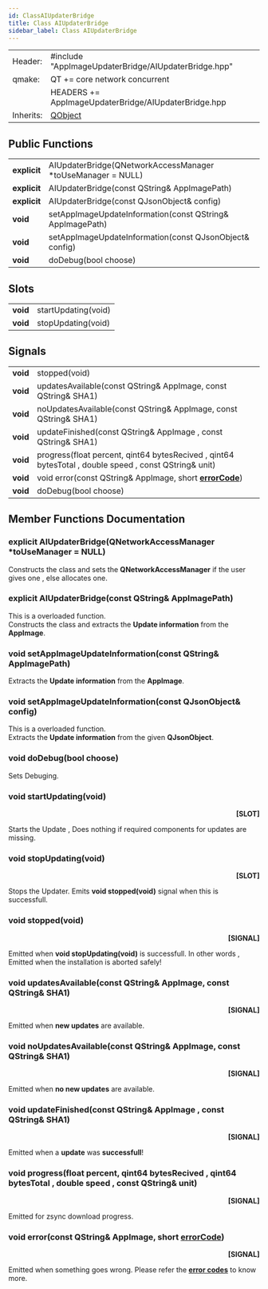 ```yaml
---
id: ClassAIUpdaterBridge
title: Class AIUpdaterBridge
sidebar_label: Class AIUpdaterBridge
---
```


|	        |	    	                                           |		
|-----------|------------------------------------------------------|
|  Header:  | #include "AppImageUpdaterBridge/AIUpdaterBridge.hpp" |
|   qmake:  | QT += core network concurrent                          |
|	        | HEADERS += AppImageUpdaterBridge/AIUpdaterBridge.hpp |
|Inherits:  | [QObject](http://doc.qt.io/qt-5/qobject.html)        |


## Public Functions

|               |                                                               |
|--------------	|-------------------------------------------------------------	|
| **explicit** 	| AIUpdaterBridge(QNetworkAccessManager *toUseManager = NULL) 	|
| **explicit** 	| AIUpdaterBridge(const QString& AppImagePath) 	|
| **explicit** 	| AIUpdaterBridge(const QJsonObject& config) 	|
| **void** 	| setAppImageUpdateInformation(const QString& AppImagePath) 	|
| **void** 	| setAppImageUpdateInformation(const QJsonObject& config) 	|
| **void** 	| doDebug(bool choose) 	|


## Slots

|               |                     |
|---------------|---------------------|
| **void**  	| startUpdating(void) |
| **void**      | stopUpdating(void)  |

## Signals

|           |                                                                                                            |
|----------	|------------------------------------------------------------------------------------------------------------|
| **void**  | stopped(void)                                                     |
| **void** 	| updatesAvailable(const QString& AppImage, const QString& SHA1) 	|
| **void** 	| noUpdatesAvailable(const QString& AppImage, const QString& SHA1) 	|
| **void** 	| updateFinished(const QString& AppImage , const QString& SHA1) 	|
| **void** 	| progress(float percent, qint64 bytesRecived , qint64 bytesTotal , double speed , const QString& unit) 	|
| **void** 	| void error(const QString& AppImage, short **[errorCode](AppImageUpdaterBridgeErrorCodes.md)**) 	|
| **void** 	| doDebug(bool choose) 	|


## Member Functions Documentation

### explicit AIUpdaterBridge(QNetworkAccessManager *toUseManager = NULL)

Constructs the class and sets the **QNetworkAccessManager** if the user gives one , else allocates one.

### explicit AIUpdaterBridge(const QString& AppImagePath)

This is a overloaded function.   
Constructs the class and extracts the **Update information** from the **AppImage**.

### void setAppImageUpdateInformation(const QString& AppImagePath)

Extracts the **Update information** from the **AppImage**.

### void setAppImageUpdateInformation(const QJsonObject& config)

This is a overloaded function.   
Extracts the **Update information** from the given **QJsonObject**.

### void doDebug(bool choose)

Sets Debuging.

### void startUpdating(void)
<p align="right"> <b>[SLOT]</b> </p>

Starts the Update , Does nothing if required components for updates are missing.

### void stopUpdating(void)
<p align="right"> <b>[SLOT]</b> </p>

Stops the Updater. Emits **void stopped(void)** signal when this is successfull.

### void stopped(void)
<p align="right"> <b>[SIGNAL]</b> </p>

Emitted when **void stopUpdating(void)** is successfull. In other words , Emitted when the installation is aborted safely!

### void updatesAvailable(const QString& AppImage, const QString& SHA1)
<p align="right"> <b>[SIGNAL]</b> </p>

Emitted when **new updates** are available.

### void noUpdatesAvailable(const QString& AppImage, const QString& SHA1)
<p align="right"> <b>[SIGNAL]</b> </p>

Emitted when **no new updates** are available.

### void updateFinished(const QString& AppImage , const QString& SHA1)
<p align="right"> <b>[SIGNAL]</b> </p>

Emitted when a **update** was **successfull**!

### void progress(float percent, qint64 bytesRecived , qint64 bytesTotal , double speed , const QString& unit)
<p align="right"> <b>[SIGNAL]</b> </p>

Emitted for zsync download progress.

### void error(const QString& AppImage, short **[errorCode](AppImageUpdaterBridgeErrorCodes.md)**)
<p align="right"> <b>[SIGNAL]</b> </p>

Emitted when something goes wrong. Please refer the **[error codes](AppImageUpdaterBridgeErrorCodes.md)** to know more.
